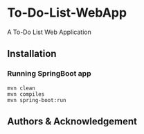 # To-Do-List-WebApp
A To-Do List Web Application

## Installation

### **Running SpringBoot app**

```
mvn clean
mvn compiles
mvn spring-boot:run
```



## Authors & Acknowledgement